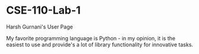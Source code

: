 # CSE-110-Lab-1

Harsh Gurnani's User Page

My favorite programming language is Python - in my opinion, it is the easiest to use and provide's a lot of library functionality for innovative tasks.
